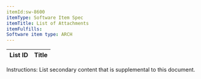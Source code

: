 ```yaml
---
itemId:sw-8600
itemType: Software Item Spec
itemTitle: List of Attachments
itemFulfills: 
Software item type: ARCH
---
```

| List ID |   Title |
|---------|---------|


Instructions: List secondary content that is supplemental to this document.